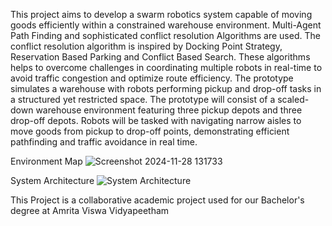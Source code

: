 This project aims to develop a swarm robotics system capable of moving goods efficiently within a constrained warehouse environment. Multi-Agent Path Finding and sophisticated 
conflict resolution Algorithms are used. The conflict resolution algorithm is inspired by Docking Point Strategy, Reservation Based Parking and Conflict Based Search. 
These algorithms helps to overcome challenges in coordinating multiple robots in real-time to avoid traffic congestion and optimize route efficiency. The prototype simulates a warehouse
with robots performing pickup and drop-off tasks in a structured yet restricted space. The prototype will consist of a scaled-down warehouse environment featuring three pickup depots and 
three drop-off depots. Robots will be tasked with navigating narrow aisles to move goods from pickup to drop-off points, demonstrating efficient pathfinding and traffic avoidance in real time.

Environment Map
![Screenshot 2024-11-28 131733](https://github.com/user-attachments/assets/c3d6a49c-5a72-4e36-b14f-efc84f3618e0)

System Architecture
![System Architecture](https://github.com/user-attachments/assets/01e614f2-cfae-4de5-b885-5ce88e7f49ad)


This Project is a collaborative academic project used for our Bachelor's degree at Amrita Viswa Vidyapeetham
